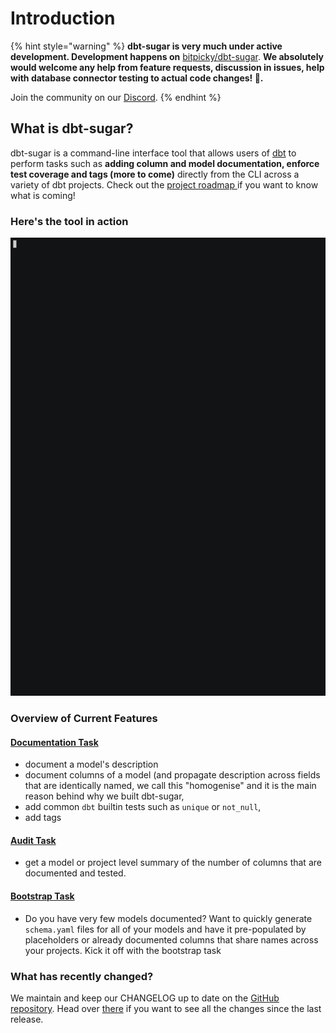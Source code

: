 # Introduction

{% hint style="warning" %}
 **dbt-sugar is very much under active development. Development happens on** [bitpicky/dbt-sugar](https://github.com/bitpicky/dbt-sugar). **We absolutely would welcome any help from feature requests, discussion in issues, help with database connector testing to actual code changes! 🤗.**  
  
Join the community on our [Discord](https://discord.com/invite/cQB49ejbCA).
{% endhint %}

## What is dbt-sugar?

dbt-sugar is a command-line interface tool that allows users of [dbt](https://www.getdbt.com/) to perform tasks such as **adding column and model documentation, enforce test coverage and tags \(more to come\)** directly from the CLI across a variety of dbt projects. Check out the [project roadmap ](https://github.com/bitpicky/dbt-sugar/blob/main/ROADMAP.md)if you want to know what is coming!

### Here's the tool in action

![dbt-sugar in action](.gitbook/assets/document_fct_orders.gif)

### Overview of Current Features

#### [Documentation Task](commands/dbt-sugar-doc/)

* document a model's description
* document columns of a model \(and propagate description across fields that are identically named, we call this "homogenise" and it is the main reason behind why we built dbt-sugar,
* add common `dbt` builtin tests such as `unique` or `not_null`,
* add tags

#### [Audit Task](commands/dbt-sugar-audit/)

* get a model or project level summary of the number of columns that are documented and tested.

#### [Bootstrap Task](commands/dbt-sugar-bootstrap/)

* Do you have very few models documented? Want to quickly generate `schema.yaml` files for all of your models and have it pre-populated by placeholders or already documented columns that share names across your projects. Kick it off with the bootstrap task

### What has recently changed?

We maintain and keep our CHANGELOG up to date on the [GitHub repository](https://github.com/bitpicky/dbt-sugar/). Head over [there](https://github.com/bitpicky/dbt-sugar/blob/main/CHANGELOG.md) if you want to see all the changes since the last release.

